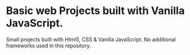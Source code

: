 # Basic web Projects built with Vanilla JavaScript.
Small projects built with Html5, CSS &amp; Vanilla JavaScript. No additional frameworks used in this repository. 
